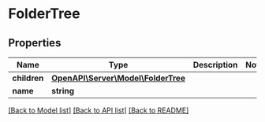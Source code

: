 # FolderTree

## Properties
Name | Type | Description | Notes
------------ | ------------- | ------------- | -------------
**children** | [**OpenAPI\Server\Model\FolderTree**](FolderTree.md) |  | 
**name** | **string** |  | 

[[Back to Model list]](../README.md#documentation-for-models) [[Back to API list]](../README.md#documentation-for-api-endpoints) [[Back to README]](../README.md)


